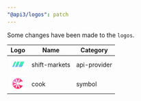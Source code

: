 ```yaml
---
"@api3/logos": patch
---
```


Some changes have been made to the `logos`.

|Logo|Name|Category|
|---|---|---|
|<img src="./raw/api-providers/shift-markets.svg" width="36" alt="">|shift-markets|api-provider|
|<img src="./raw/symbols/cook.svg" width="36" alt="">|cook|symbol|
